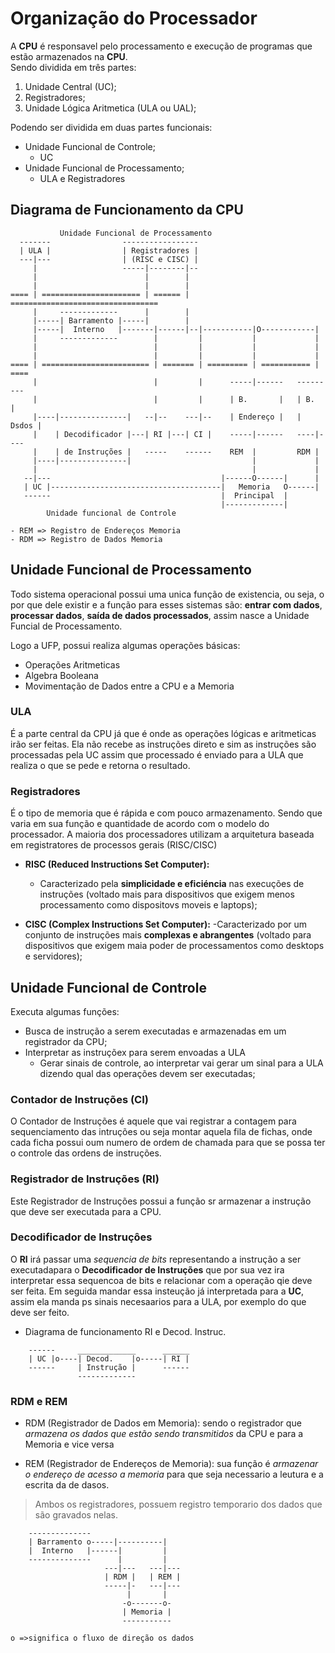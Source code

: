 # Organização do Processador
A **CPU** é responsavel pelo processamento e execução de programas que estão armazenados na **CPU**.  
Sendo dividida em três partes:
1. Unidade Central (UC);
2. Registradores;
3. Unidade Lógica Aritmetica (ULA ou UAL);

Podendo ser dividida em duas partes funcionais:
- Unidade Funcional de Controle;
    - UC
- Unidade Funcional de Processamento;
    - ULA e Registradores

## Diagrama de Funcionamento da CPU

```
           Unidade Funcional de Processamento
  -------                -----------------        
  | ULA |                | Registradores |         
  ---|---                | (RISC e CISC) |         
     |                   -----|--------|--         
     |                        |        |           
     |                        |        |           
==== | ====================== | ====== | =================================
     |     -------------      |        |
     |-----| Barramento |-----|        |     
     |-----|  Interno   |-------|------|--|-----------|O------------|
     |     -------------        |         |           |             |
     |                          |         |           |             | 
     |                          |         |           |             |
==== | ======================== | ======= | ========= | =========== | ====
     |                          |         |      -----|------   ---------
     |                          |         |      | B.       |   | B.    |  
     |----|---------------|   --|--    ---|--    | Endereço |   | Dsdos |
     |    | Decodificador |---| RI |---| CI |    -----|------   ----|---- 
     |    | de Instruções |   -----    ------    REM  |         RDM |
     |----|---------------|                           |             | 
     |                                                |             |
   --|---                                      |------O------|      | 
   | UC |--------------------------------------|   Memoria   O------|
   ------                                      |  Principal  |
                                               |-------------|                                      
        Unidade funcional de Controle                                          

- REM => Registro de Endereços Memoria
- RDM => Registro de Dados Memoria
```

## Unidade Funcional de Processamento
Todo sistema operacional possui uma unica função de existencia, ou seja, o por que dele existir e a função para esses sistemas são: **entrar com dados**, **processar dados**, **saída de dados processados**, assim nasce a Unidade Funcial de Processamento.

Logo a UFP, possui realiza algumas operações básicas:
- Operações Aritmeticas 
- Algebra Booleana
- Movimentação de Dados entre a CPU e a Memoria

### ULA
É a parte central da CPU já que é onde as operações lógicas e aritmeticas irão ser feitas.
Ela não recebe as instruções direto e sim as instruções são processadas pela UC assim que processado é enviado para a ULA que realiza o que se pede e retorna o resultado.

### Registradores
É o tipo de memoria que é rápida e com pouco armazenamento.
Sendo que varia em sua função e quantidade de acordo com o modelo do processador.
A maioria dos processadores utilizam a arquitetura baseada em registratores de processos gerais (RISC/CISC)
- **RISC (Reduced Instructions Set Computer):**
    - Caracterizado pela **simplicidade e eficiéncia** nas execuções de instruções (voltado mais para dispositivos que exigem menos processamento como dispositovs moveis e laptops);

- **CISC (Complex Instructions Set Computer):**
    -Caracterizado por um conjunto de instruções mais **complexas e abrangentes** (voltado para dispositivos que exigem maia poder de processamentos como desktops e servidores);


## Unidade Funcional de Controle
Executa algumas funções:
- Busca de instrução a serem executadas e armazenadas em um registrador da CPU;
- Interpretar as instruçõex para serem envoadas a ULA 
    - Gerar sinais de controle, ao interpretar vai gerar um sinal para a ULA dizendo qual das operações devem ser executadas;

### Contador de Instruções (CI)
O Contador de Instruções é aquele que vai registrar a contagem para sequenciamento das intruções ou seja montar aquela fila de fichas, onde cada ficha possui oum numero de ordem de chamada para que se possa ter o controle das ordens de instruções.

### Registrador de Instruções (RI)
Este Registrador de Instruções possui a função sr armazenar a instrução que deve ser executada para a CPU.

### Decodificador de Instruçôes
O **RI** irá passar uma _sequencia de bits_ representando a instrução a ser executadapara o **Decodificador de Instruções** que por sua vez ira interpretar essa sequencoa de bits e relacionar com a operação qie deve ser feita. Em seguida mandar essa insteução já interpretada para a **UC**, assim ela manda ps sinais necesaarios para a ULA, por exemplo do que deve ser feito.

- Diagrama de funcionamento RI e Decod. Instruc.
```
    ------     _____________      ______
    | UC |o----| Decod.    |o-----| RI |
    ------     | Instrução |      ------
               -------------
```

### RDM e REM
- RDM (Registrador de Dados em Memoria): sendo o registrador que _armazena os dados que estão sendo transmitidos_ da CPU e para a Memoria e vice versa

- REM (Registrador de Endereços de Memoria): sua função é _armazenar o endereço de acesso a memoria_ para que seja necessario a leutura e a escrita da de dasos.

> Ambos os registradores, possuem registro temporario dos dados que são gravados nelas.

```
    --------------
    | Barramento o-----|----------|
    |  Interno   |------|         |
    --------------      |         |
                     ---|---   ---|---
                     | RDM |   | REM |
                     -----|-   ---|---
                          |       |
                         -o-------o-
                         | Memoria |
                         -----------

o =>significa o fluxo de direção os dados
```
